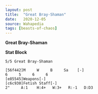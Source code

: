 ```yaml
---
layout: post
title:  "Great Bray-Shaman"
date:   2020-12-05
source: Wahapedia
tags: [beasts-of-chaos]
---
```


**Great Bray-Shaman**

**Stat Block**
```
5/5 Great Bray-Shaman
```

```
[56f442]M     W     B     Sa    [-]
6     5     6     6     
[e85545]Weapons[-]
[c6c930]Fetish Staff[-]
2"     A:1    H:4+   W:3+   R:-1   D:D3  
```


